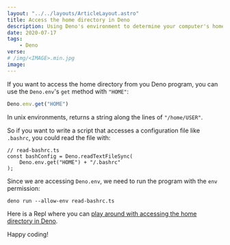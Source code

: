 ```yaml
---
layout: "../../layouts/ArticleLayout.astro"
title: Access the home directory in Deno
description: Using Deno's environment to determine your computer's home directory
date: 2020-07-17
tags:
    - Deno
verse:
# /img/<IMAGE>.min.jpg
image:
---
```


If you want to access the home directory from you Deno program, you can use the `Deno.env`'s `get` method with `"HOME"`:

```js
Deno.env.get("HOME")
```

In unix environments, returns a string along the lines of `"/home/USER"`.

So if you want to write a script that accesses a configuration file like `.bashrc`, you could read the file with:

```js/2
// read-bashrc.ts
const bashConfig = Deno.readTextFileSync(
    Deno.env.get("HOME") + "/.bashrc"
);
```

Since we are accessing `Deno.env`, we need to run the program with the `env` permission:

```shell
deno run --allow-env read-bashrc.ts
```

Here is a Repl where you can [play around with accessing the home directory in Deno](https://repl.it/@SeanMcP/deno-access-home-directory).

Happy coding!